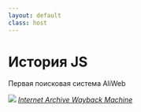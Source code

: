```yaml
---
layout: default
class: host
---
```


# История JS
Первая поисковая система AliWeb

<img src="/images/01-js-intro/aliweb-archieve.png">

<cite>
    <a href="https://web.archive.org/web/19970712010057/http://www.aliweb.com" target="_blank">
        Internet Archive Wayback Machine
    </a>
</cite>

<style>
    .host img {
        max-height: 75%;
        margin: auto;
    }

    .host cite {
        display: block;
        text-align: end;
        margin-top: 2rem;
    }
</style>
